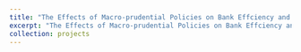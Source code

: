 ```yaml
---
title: "The Effects of Macro-prudential Policies on Bank Effciency and Profitability"
excerpt: "The Effects of Macro-prudential Policies on Bank Effciency and Profitability"
collection: projects
---
```


